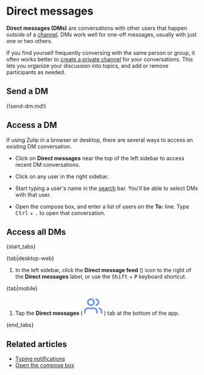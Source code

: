# Direct messages

**Direct messages (DMs)** are conversations with other users that happen outside
of a [channel](/help/introduction-to-channels). DMs work well for one-off messages,
usually with just one or two others.

If you find yourself frequently conversing with the same person or group, it
often works better to [create a private channel](/help/create-a-channel) for your
conversations. This lets you organize your discussion into topics, and add or
remove participants as needed.

## Send a DM

{!send-dm.md!}

## Access a DM

If using Zulip in a browser or desktop, there are several ways to access an existing DM conversation.

* Click on **Direct messages** near the top of the left sidebar to access
  recent DM conversations.

* Click on any user in the right sidebar.

* Start typing a user's name in the [search](/help/search-for-messages) bar.
  You'll be able to select DMs with that user.

* Open the compose box, and enter a list of users on the **To:**
  line. Type <kbd>Ctrl</kbd> + <kbd>.</kbd> to open that conversation.

## Access all DMs

{start_tabs}

{tab|desktop-web}

1. In the left sidebar, click the **Direct message feed**
   (<i class="fa fa-align-right"></i>) icon to the right of the
   **Direct messages** label, or use the <kbd>Shift</kbd> + <kbd>P</kbd>
   keyboard shortcut.

{tab|mobile}

1. Tap the **Direct messages**
   ( <img src="/static/images/help/mobile-dm-tab-icon.svg" alt="direct messages" class="help-center-icon"/> )
   tab at the bottom of the app.

{end_tabs}

## Related articles

* [Typing notifications](/help/typing-notifications)
* [Open the compose box](/help/open-the-compose-box)

